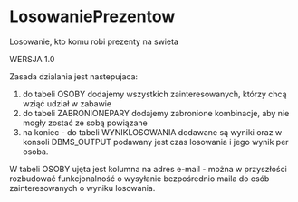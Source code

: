 # LosowaniePrezentow
Losowanie, kto komu robi prezenty na swieta

WERSJA 1.0

Zasada dzialania jest nastepujaca:
1) do tabeli OSOBY dodajemy wszystkich zainteresowanych, którzy chcą wziąć udział w zabawie
2) do tabeli ZABRONIONEPARY dodajemy zabronione kombinacje, aby nie mogły zostać ze sobą powiązane
3) na koniec - do tabeli WYNIKLOSOWANIA dodawane są wyniki oraz w konsoli DBMS_OUTPUT podawany jest czas losowania i jego wynik per osoba.

W tabeli OSOBY ujęta jest kolumna na adres e-mail - można w przyszłości rozbudować funkcjonalność o wysyłanie bezpośrednio maila do osób zainteresowanych o wyniku losowania.
